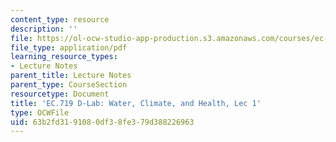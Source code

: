 ```yaml
---
content_type: resource
description: ''
file: https://ol-ocw-studio-app-production.s3.amazonaws.com/courses/ec-719-d-lab-water-climate-change-and-health-spring-2019/63b2fd3191080df38fe379d388226963_MITEC_719S19_lec1.pdf
file_type: application/pdf
learning_resource_types:
- Lecture Notes
parent_title: Lecture Notes
parent_type: CourseSection
resourcetype: Document
title: 'EC.719 D-Lab: Water, Climate, and Health, Lec 1'
type: OCWFile
uid: 63b2fd31-9108-0df3-8fe3-79d388226963
---
```


